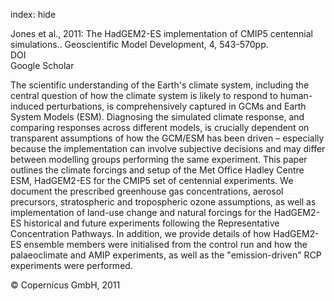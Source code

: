 index: hide

<div class="Citation">

  <div class="Citation-body">
    <div class="Citation-text">Jones et al., 2011: The HadGEM2-ES implementation of CMIP5 centennial simulations.. <span class="Article-journal">Geoscientific Model Development, </span><span class="Article-volume">4, </span>543-570pp.</div>
    <div class="Citation-links">
      <div class="CitationLink" data-href="https://doi.org/10.5194/gmd-4-543-2011">
        <div class="CitationLink-icon CitationLink-Doi"></div>
        <div class="CitationLink-text">DOI</div>
      </div>
      <div class="CitationLink" data-href="https://scholar.google.com/scholar?q=10.5194/gmd-4-543-2011">
        <div class="CitationLink-icon CitationLink-Scholar"></div>
        <div class="CitationLink-text">Google Scholar</div>
      </div>
    </div>
  </div>
</div>

The scientific understanding of the Earth's climate system, including the central question of how the climate system is likely to respond to human-induced perturbations, is comprehensively captured in GCMs and Earth System Models (ESM). Diagnosing the simulated climate response, and comparing responses across different models, is crucially dependent on transparent assumptions of how the GCM/ESM has been driven – especially because the implementation can involve subjective decisions and may differ between modelling groups performing the same experiment. This paper outlines the climate forcings and setup of the Met Office Hadley Centre ESM, HadGEM2-ES for the CMIP5 set of centennial experiments. We document the prescribed greenhouse gas concentrations, aerosol precursors, stratospheric and tropospheric ozone assumptions, as well as implementation of land-use change and natural forcings for the HadGEM2-ES historical and future experiments following the Representative Concentration Pathways. In addition, we provide details of how HadGEM2-ES ensemble members were initialised from the control run and how the palaeoclimate and AMIP experiments, as well as the "emission-driven" RCP experiments were performed.

<div class="Citation-copy">
&copy; Copernicus GmbH, 2011
</div>